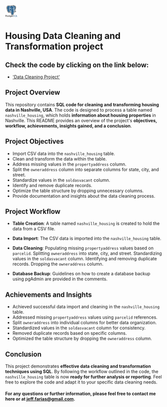 <a href="https://www.postgresql.org" target="_blank" rel="noreferrer"> <img src="https://raw.githubusercontent.com/devicons/devicon/master/icons/postgresql/postgresql-original-wordmark.svg" alt="postgresql" width="40" height="40"/> </a> 
# Housing Data Cleaning and Transformation project 


## Check the code by clicking on the link below:
- ['Data Cleaning Project'](https://github.com/Kanvas33/Data-Cleaning-on-PostgreSQL/blob/main/Data%20Cleaning(nashville_housing).sql)


## Project Overview

This repository contains **SQL code for cleaning and transforming housing data in Nashville, USA**. The code is designed to process a table named `nashville_housing`, which holds **information about housing properties** in Nashville. This README provides an overview of the project's **objectives, workflow, achievements, insights gained, and a conclusion**.

## Project Objectives

- Import CSV data into the `nashville_housing` table.
- Clean and transform the data within the table.
- Address missing values in the `propertyaddress` column.
- Split the `owneraddress` column into separate columns for state, city, and street.
- Standardize values in the `soldasvacant` column.
- Identify and remove duplicate records.
- Optimize the table structure by dropping unnecessary columns.
- Provide documentation and insights about the data cleaning process.

## Project Workflow

- **Table Creation**: A table named `nashville_housing` is created to hold the data from a CSV file.

- **Data Import**: The CSV data is imported into the `nashville_housing` table.

- **Data Cleaning**:
  Populating missing `propertyaddress` values based on `parcelid`.
  Splitting `owneraddress` into state, city, and street.
  Standardizing values in the `soldasvacant` column.
  Identifying and removing duplicate records.
  Dropping the `owneraddress` column.

- **Database Backup**: Guidelines on how to create a database backup using pgAdmin are provided in the comments.

## Achievements and Insights

- Achieved successful data import and cleaning in the `nashville_housing` table.
- Addressed missing `propertyaddress` values using `parcelid` references.
- Split `owneraddress` into individual columns for better data organization.
- Standardized values in the `soldasvacant` column for consistency.
- Removed duplicate records based on specific columns.
- Optimized the table structure by dropping the `owneraddress` column.

## Conclusion

This project demonstrates **effective data cleaning and transformation techniques using SQL**. By following the workflow outlined in the code, the `nashville_housing` table is now **ready for further analysis or reporting**. Feel free to explore the code and adapt it to your specific data cleaning needs.

#### For any questions or further information, please feel free to contact me here or at jeff.farias@gmail.com.
